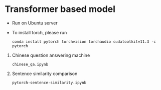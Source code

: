 # Transformer based model
- Run on Ubuntu server
- To install torch, please run

    ``` conda install pytorch torchvision torchaudio cudatoolkit=11.3 -c pytorch ```

1. Chinese question answering machine

    `` chinese_qa.ipynb ``
2. Sentence similarity comparison
    
    `` pytorch-sentence-similarity.ipynb ``

